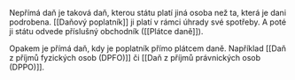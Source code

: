 Nepřímá daň je taková daň, kterou státu platí jiná osoba než ta, která je dani podrobena. [[Daňový poplatník]] ji platí v rámci úhrady své spotřeby. A poté ji státu odvede příslušný obchodník ([[Plátce daně]]).

Opakem je přímá daň, kdy je poplatník přímo plátcem daně. Například [[Daň z příjmů fyzických osob (DPFO)]] či [[Daň z příjmů právnických osob (DPPO)]].